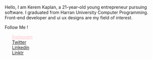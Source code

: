   Hello,
  I am Kerem Kaplan, a 21-year-old young entrepreneur pursuing software. I graduated from Harran University Computer Programming.
  Front-end developer and ui ux designs are my field of interest.
  
  Follow Me !
  
  <ul style="list-style-type:none">
  <li><a href="https://instagram.com/itskerem4" style="color:pink">İnstagram</a></li>
  <li><a href="https://twitter.com/itskerem4">Twitter</a></li>
  <li><a href="https://linkedin.com/in/itskerem4">Linkedin</a></li>
  <li><a href="https://linktr.ee/itskerem4">Linktr</a></li>
</ul>
